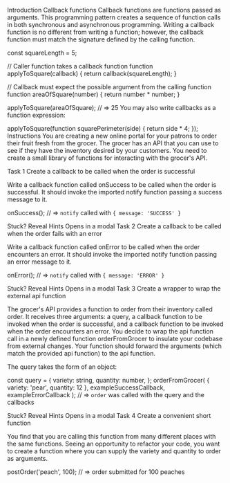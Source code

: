 Introduction
Callback functions
Callback functions are functions passed as arguments. This programming pattern creates a sequence of function calls in both synchronous and asynchronous programming. Writing a callback function is no different from writing a function; however, the callback function must match the signature defined by the calling function.

const squareLength = 5;

// Caller function takes a callback function
function applyToSquare(callback) {
  return callback(squareLength);
}

// Callback must expect the possible argument from the calling function
function areaOfSquare(number) {
  return number * number;
}

applyToSquare(areaOfSquare); // => 25
You may also write callbacks as a function expression:

applyToSquare(function squarePerimeter(side) {
  return side * 4;
});
Instructions
You are creating a new online portal for your patrons to order their fruit fresh from the grocer. The grocer has an API that you can use to see if they have the inventory desired by your customers. You need to create a small library of functions for interacting with the grocer's API.

Task 1
Create a callback to be called when the order is successful

Write a callback function called onSuccess to be called when the order is successful. It should invoke the imported notify function passing a success message to it.

onSuccess();
// => `notify` called with `{ message: 'SUCCESS' }`

Stuck? Reveal Hints
Opens in a modal
Task 2
Create a callback to be called when the order fails with an error

Write a callback function called onError to be called when the order encounters an error. It should invoke the imported notify function passing an error message to it.

onError();
// => `notify` called with `{ message: 'ERROR' }`

Stuck? Reveal Hints
Opens in a modal
Task 3
Create a wrapper to wrap the external api function

The grocer's API provides a function to order from their inventory called order. It receives three arguments: a query, a callback function to be invoked when the order is successful, and a callback function to be invoked when the order encounters an error. You decide to wrap the api function call in a newly defined function orderFromGrocer to insulate your codebase from external changes. Your function should forward the arguments (which match the provided api function) to the api function.

The query takes the form of an object:

const query = {
  variety: string,
  quantity: number,
};
orderFromGrocer(
  { variety: 'pear', quantity: 12 },
  exampleSuccessCallback,
  exampleErrorCallback
);
// => `order` was called with the query and the callbacks

Stuck? Reveal Hints
Opens in a modal
Task 4
Create a convenient short function

You find that you are calling this function from many different places with the same functions. Seeing an opportunity to refactor your code, you want to create a function where you can supply the variety and quantity to order as arguments.

postOrder('peach', 100);
// => order submitted for 100 peaches